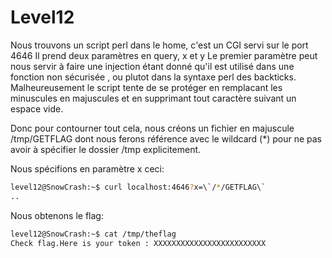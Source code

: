 # Level12

Nous trouvons un script perl dans le home,
c'est un CGI servi sur le port 4646
Il prend deux paramètres en query, x et y
Le premier paramètre peut nous servir à faire une injection étant donné qu'il est utilisé dans une fonction non sécurisée , ou plutot dans la syntaxe perl des backticks.
Malheureusement le script tente de se protéger en remplacant les minuscules en majuscules et en supprimant tout caractère suivant un espace vide.

Donc pour contourner tout cela, nous créons un fichier en majuscule /tmp/GETFLAG dont nous ferons référence avec le wildcard (*) pour ne pas avoir à spécifier le dossier /tmp explicitement.

Nous spécifions en paramètre x ceci:

```bash
level12@SnowCrash:~$ curl localhost:4646?x=\`/*/GETFLAG\`
..
```
Nous obtenons le flag:

```bash
level12@SnowCrash:~$ cat /tmp/theflag
Check flag.Here is your token : XXXXXXXXXXXXXXXXXXXXXXXXX
```